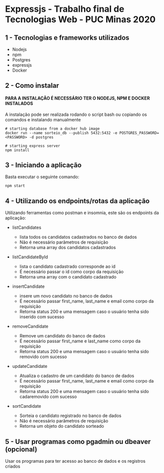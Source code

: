 # Expressjs - Trabalho final de Tecnologias Web - PUC Minas 2020

## 1 - Tecnologias e frameworks utilizados

- Nodejs
- npm
- Postgres
- expressjs
- Docker

## 2 - Como instalar

#### PARA A INSTALAÇÃO É NECESSÁRIO TER O NODEJS, NPM E DOCKER INSTALADOS

A instalação pode ser realizada rodando o script bash ou copiando os comandos e instalando manualmente

```
# starting database from a docker hub image
docker run --name sorteio_db --publish 5432:5432 -e POSTGRES_PASSWORD=<PASSWORD> -d postgres

# starting express server
npm install
```

## 3 - Iniciando a aplicação

Basta executar o seguinte comando:

```
npm start
```

## 4 - Utilizando os endpoints/rotas da aplicação

Utilizando ferramentas como postman e insomnia, este são os endpoints da aplicação:

- listCandidates
    - lista todos os candidatos cadastrados no banco de dados
    - Não é necessário parâmetros de requisição
    - Retorna uma array dos candidatos cadastrados

- listCandidateById
    - lista o candidato cadastrado corresponde ao id
    - É necessário passar o id como corpo da requisição
    - Retorna uma array com o candidato cadastrado

- insertCandidate
    - insere um novo candidato no banco de dados
    - É necessário passar first_name, last_name e email como corpo da requisição
    - Retorna status 200 e uma mensagem caso o usuário tenha sido inserido com sucesso

- removeCandidate
    - Remove um candidato do banco de dados
    - É necessário passar first_name e last_name como corpo da requisição
    - Retorna status 200 e uma mensagem caso o usuário tenha sido removido com sucesso

- updateCandidate
    - Atualiza o cadastro de um candidato do banco de dados
    - É necessário passar first_name, last_name e email como corpo da requisição
    - Retorna status 200 e uma mensagem caso o usuário tenha sido cadaremovido com sucesso

- sortCandidate
    - Sorteia o candidato registrado no banco de dados
    - Não é necessário parâmetros de requisição
    - Retorna um objeto do candidato sorteado

## 5 - Usar programas como pgadmin ou dbeaver (opcional)

Usar os programas para ter acesso ao banco de dados e os registros criados